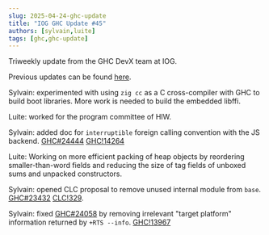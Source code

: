 ```yaml
---
slug: 2025-04-24-ghc-update
title: "IOG GHC Update #45"
authors: [sylvain,luite]
tags: [ghc,ghc-update]
---
```


Triweekly update from the GHC DevX team at IOG.

<!-- truncate -->

Previous updates can be found [here](https://engineering.iog.io/tags/ghc-update).

Sylvain: experimented with using `zig cc` as a C cross-compiler with GHC to build boot libraries. More work is needed to build the embedded libffi.

Luite: worked for the program committee of HIW.

Sylvain: added doc for `interruptible` foreign calling convention with the JS backend. [GHC#24444](https://gitlab.haskell.org/ghc/ghc/-/issues/24444) [GHC!14264](https://gitlab.haskell.org/ghc/ghc/-/merge_requests/14264)

Luite: Working on more efficient packing of heap objects by reordering smaller-than-word fields and reducing the size of tag fields of unboxed sums and unpacked constructors.

Sylvain: opened CLC proposal to remove unused internal module from `base`. [GHC#23432](https://gitlab.haskell.org/ghc/ghc/-/issues/23432) [CLC!329](https://github.com/haskell/core-libraries-committee/issues/329).

Sylvain: fixed [GHC#24058](https://gitlab.haskell.org/ghc/ghc/-/issues/24058) by removing irrelevant "target platform" information returned by `+RTS --info`. [GHC!13967](https://gitlab.haskell.org/ghc/ghc/-/merge_requests/13967)
